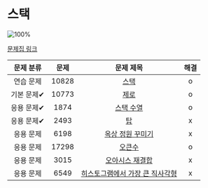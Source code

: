 # 스택

![100%](https://progress-bar.dev/8/?scale=8&title=progress&width=500&color=babaca&suffix=/8)

[문제집 링크](https://www.acmicpc.net/workbook/view/7309)

| 문제 분류 | 문제 | 문제 제목 | 해결 |
| :--: | :--: | :--: | :--: |
| 연습 문제 | 10828 | [스택](https://www.acmicpc.net/problem/10828) | o |
| 기본 문제✔ | 10773 | [제로](https://www.acmicpc.net/problem/10773) | o |
| 응용 문제✔ | 1874 | [스택 수열](https://www.acmicpc.net/problem/1874) | o |
| 응용 문제✔ | 2493 | [탑](https://www.acmicpc.net/problem/2493) | x |
| 응용 문제 | 6198 | [옥상 정원 꾸미기](https://www.acmicpc.net/problem/6198) | x |
| 응용 문제 | 17298 | [오큰수](https://www.acmicpc.net/problem/17298) | o |
| 응용 문제 | 3015 | [오아시스 재결합](https://www.acmicpc.net/problem/3015) | x |
| 응용 문제 | 6549 | [히스토그램에서 가장 큰 직사각형](https://www.acmicpc.net/problem/6549) | x |
